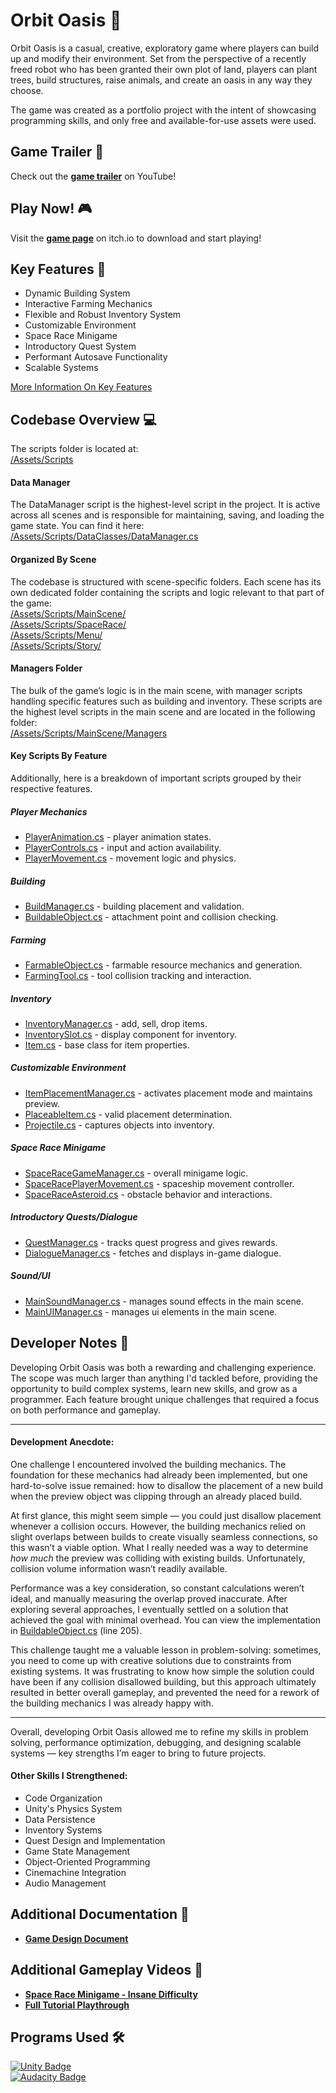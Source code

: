 # Orbit Oasis 🚀
Orbit Oasis is a casual, creative, exploratory game where players can build up and modify their environment. Set from the perspective of a recently freed robot who has been granted their own plot of land, players can plant trees, build structures, raise animals, and create an oasis in any way they choose.

The game was created as a portfolio project with the intent of showcasing programming skills, and only free and available-for-use assets were used.

## Game Trailer 🎥
Check out the [**game trailer**](https://youtu.be/Y6ZFQQC7rkk) on YouTube!

## Play Now! 🎮
Visit the [**game page**](https://grandersson.itch.io/orbit-oasis) on itch.io to download and start playing!

## Key Features 🌟
- Dynamic Building System
- Interactive Farming Mechanics
- Flexible and Robust Inventory System
- Customizable Environment
- Space Race Minigame
- Introductory Quest System
- Performant Autosave Functionality
- Scalable Systems

[More Information On Key Features](https://github.com/code-greg-42/Orbit-Oasis/blob/main/KeyFeaturesDetails.md)

## Codebase Overview 💻
The scripts folder is located at:
<br>
[/Assets/Scripts](https://github.com/code-greg-42/Orbit-Oasis/tree/main/Assets/Scripts)

#### Data Manager
The DataManager script is the highest-level script in the project. It is active across all scenes and is responsible for maintaining, saving, and loading the game state. You can find it here:
<br>
[/Assets/Scripts/DataClasses/DataManager.cs](https://github.com/code-greg-42/Orbit-Oasis/blob/main/Assets/Scripts/DataClasses/DataManager.cs)

#### Organized By Scene
The codebase is structured with scene-specific folders. Each scene has its own dedicated folder containing the scripts and logic relevant to that part of the game:
<br>
[/Assets/Scripts/MainScene/]()
<br>
[/Assets/Scripts/SpaceRace/]()
<br>
[/Assets/Scripts/Menu/]()
<br>
[/Assets/Scripts/Story/]()

#### Managers Folder
The bulk of the game’s logic is in the main scene, with manager scripts handling specific features such as building and inventory. These scripts are the highest level scripts in the main scene and are located in the following folder:
<br>
[/Assets/Scripts/MainScene/Managers](https://github.com/code-greg-42/Orbit-Oasis/tree/main/Assets/Scripts/MainScene/Managers)

#### Key Scripts By Feature
Additionally, here is a breakdown of important scripts grouped by their respective features.

##### Player Mechanics
- [PlayerAnimation.cs]() - player animation states.
- [PlayerControls.cs]() - input and action availability.
- [PlayerMovement.cs]() - movement logic and physics.
##### Building
- [BuildManager.cs]() - building placement and validation.
- [BuildableObject.cs]() - attachment point and collision checking.
##### Farming
- [FarmableObject.cs]() - farmable resource mechanics and generation.
- [FarmingTool.cs]() - tool collision tracking and interaction.
##### Inventory
- [InventoryManager.cs]() - add, sell, drop items.
- [InventorySlot.cs]() - display component for inventory.
- [Item.cs]() - base class for item properties.
##### Customizable Environment
- [ItemPlacementManager.cs]() - activates placement mode and maintains preview.
- [PlaceableItem.cs]() - valid placement determination.
- [Projectile.cs]() - captures objects into inventory.
##### Space Race Minigame
- [SpaceRaceGameManager.cs]() - overall minigame logic.
- [SpaceRacePlayerMovement.cs]() - spaceship movement controller.
- [SpaceRaceAsteroid.cs]() - obstacle behavior and interactions.
##### Introductory Quests/Dialogue
- [QuestManager.cs]() - tracks quest progress and gives rewards.
- [DialogueManager.cs]() - fetches and displays in-game dialogue.
##### Sound/UI
- [MainSoundManager.cs]() - manages sound effects in the main scene.
- [MainUIManager.cs]() - manages ui elements in the main scene.

## Developer Notes 📝
Developing Orbit Oasis was both a rewarding and challenging experience. The scope was much larger than anything I'd tackled before, providing the opportunity to build complex systems, learn new skills, and grow as a programmer. Each feature brought unique challenges that required a focus on both performance and gameplay.

---

#### Development Anecdote:
One challenge I encountered involved the building mechanics. The foundation for these mechanics had already been implemented, but one hard-to-solve issue remained: how to disallow the placement of a new build when the preview object was clipping through an already placed build.

At first glance, this might seem simple — you could just disallow placement whenever a collision occurs. However, the building mechanics relied on slight overlaps between builds to create visually seamless connections, so this wasn’t a viable option. What I really needed was a way to determine *how much* the preview was colliding with existing builds. Unfortunately, collision volume information wasn’t readily available. 

Performance was a key consideration, so constant calculations weren’t ideal, and manually measuring the overlap proved inaccurate. After exploring several approaches, I eventually settled on a solution that achieved the goal with minimal overhead. You can view the implementation in [BuildableObject.cs](https://github.com/code-greg-42/Orbit-Oasis/blob/main/Assets/Scripts/MainScene/Building/BuildableObject.cs) (line 205).

This challenge taught me a valuable lesson in problem-solving: sometimes, you need to come up with creative solutions due to constraints from existing systems. It was frustrating to know how simple the solution could have been if any collision disallowed building, but this approach ultimately resulted in better overall gameplay, and prevented the need for a rework of the building mechanics I was already happy with.

---

Overall, developing Orbit Oasis allowed me to refine my skills in problem solving, performance optimization, debugging, and designing scalable systems — key strengths I’m eager to bring to future projects.

#### Other Skills I Strengthened:
- Code Organization
- Unity's Physics System
- Data Persistence
- Inventory Systems
- Quest Design and Implementation
- Game State Management
- Object-Oriented Programming
- Cinemachine Integration
- Audio Management

## Additional Documentation 📂
- [**Game Design Document**](https://github.com/code-greg-42/Orbit-Oasis/blob/main/GameDesignDocument.md)

## Additional Gameplay Videos 🎥
- [**Space Race Minigame - Insane Difficulty**](https://youtu.be/8dULJcSHKwY)
- [**Full Tutorial Playthrough**](https://youtu.be/dJkheYfaU6U)

## Programs Used 🛠️
[![Unity Badge](https://img.shields.io/badge/Unity-2022.3.20f1-ffcc00?logo=unity&logoColor=white)](https://unity.com/releases/editor/whats-new/2022.3.20)
<br>
[![Audacity Badge](https://img.shields.io/badge/Audacity-Audio_Editing-blue?logo=audacity&logoColor=white)](https://www.audacityteam.org/)

